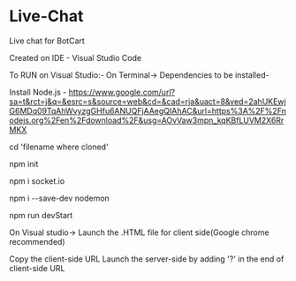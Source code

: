 # Live-Chat
Live chat for BotCart

Created on IDE -  Visual Studio Code 

To RUN on Visual Studio:-
  On Terminal->
  Dependencies to be installed- 

Install Node.js - https://www.google.com/url?sa=t&rct=j&q=&esrc=s&source=web&cd=&cad=rja&uact=8&ved=2ahUKEwjG6MDq09TqAhWvyzgGHfu6ANUQFjAAegQIAhAC&url=https%3A%2F%2Fnodejs.org%2Fen%2Fdownload%2F&usg=AOvVaw3mpn_kqKBfLUVM2X6RrMKX

cd 'filename where cloned'


npm init
   
npm i socket.io

npm i --save-dev nodemon
  
npm run devStart


 On Visual studio->
 Launch the .HTML file for client side(Google chrome recommended)
 
 Copy the client-side URL
 Launch the server-side by adding '?' in the end of client-side URL  
 

